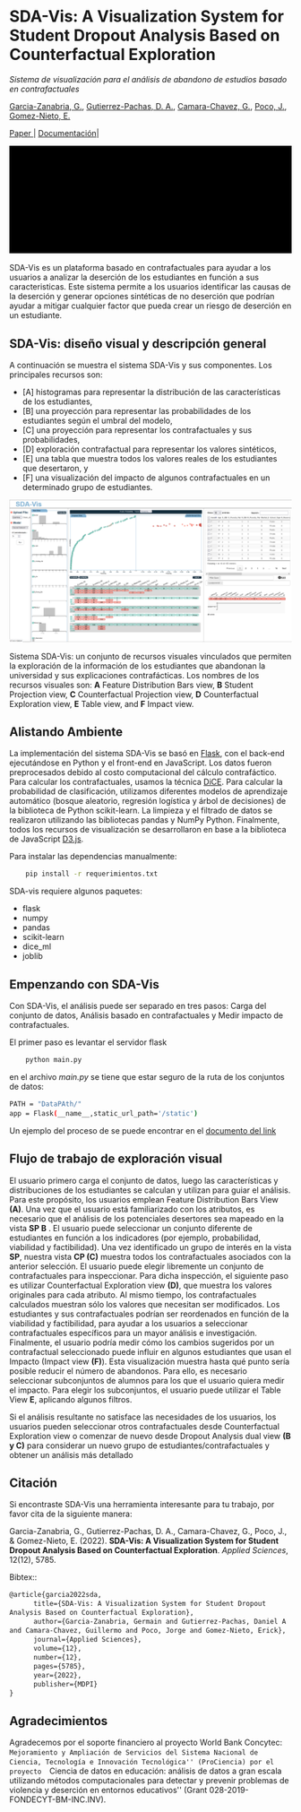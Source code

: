 SDA-Vis: A Visualization System for Student Dropout Analysis Based on Counterfactual Exploration
======================================================================
*Sistema de visualización para el análisis de abandono de estudios basado en contrafactuales*

[Garcia-Zanabria, G.](https://ctivitae.concytec.gob.pe/appDirectorioCTI/VerDatosInvestigador.do?id_investigador=34979/),
[Gutierrez-Pachas, D. A.](https://ctivitae.concytec.gob.pe/appDirectorioCTI/VerDatosInvestigador.do?id_investigador=16332/),
[Camara-Chavez, G.](https://ctivitae.concytec.gob.pe/appDirectorioCTI/VerDatosInvestigador.do?id_investigador=16064/),
[Poco, J.](https://ctivitae.concytec.gob.pe/appDirectorioCTI/VerDatosInvestigador.do?id_investigador=17033/),
[Gomez-Nieto, E.](https://ctivitae.concytec.gob.pe/appDirectorioCTI/VerDatosInvestigador.do?id_investigador=17384/)  


[Paper ](https://www.mdpi.com/2076-3417/12/12/5785>) | [Documentación](https://github.com/germaingarcia/SDA-VIS>)|


![](https://github.com/germaingarcia/SDA-VIS/blob/22581be5b16a6005125fcf1f4265b19cdfbfe95f/figs/counterfactual.gif)


SDA-Vis es un plataforma  basado en contrafactuales para ayudar a los usuarios a analizar la deserción de los estudiantes en función a sus caracteristicas. Este sistema permite a los usuarios identificar las causas de la deserción y generar opciones sintéticas de no deserción que podrían ayudar a mitigar cualquier factor que pueda crear un riesgo de deserción en un estudiante.  

## SDA-Vis: diseño visual y descripción general
A continuación se muestra el sistema SDA-Vis y sus componentes. Los principales recursos son:
* [A] histogramas para representar la distribución de las características de los estudiantes, 
* [B] una proyección para representar las probabilidades de los estudiantes según el umbral del modelo, 
* [C] una proyección para representar los contrafactuales y sus probabilidades, 
* [D] exploración contrafactual para representar los valores sintéticos, 
* [E] una tabla que muestra todos los valores reales de los estudiantes que desertaron, y 
* [F] una visualización del impacto de algunos contrafactuales en un determinado grupo de estudiantes.

![](https://github.com/germaingarcia/SDA-VIS/blob/6f51f4582b2eefd742f7c722aecfba4e237fe9b4/figs/main.png)

Sistema SDA-Vis: un conjunto de recursos visuales vinculados que permiten la exploración de la información de los estudiantes que abandonan la universidad y sus explicaciones contrafácticas. Los nombres de los recursos visuales son: **A** Feature Distribution Bars view, **B** Student Projection view, **C** Counterfactual Projection view, **D** Counterfactual Exploration view, **E** Table view, and **F** Impact view.


Alistando Ambiente 
-----------------
La implementación del sistema SDA-Vis se basó en [Flask](https://flask.palletsprojects.com/en/2.1.x/), con el back-end ejecutándose en Python y el front-end en JavaScript. Los datos fueron preprocesados debido al costo computacional del cálculo contrafáctico. Para calcular los contrafactuales, usamos la técnica [DiCE](github.com/microsoft/DiCE). Para calcular la probabilidad de clasificación, utilizamos diferentes modelos de aprendizaje automático (bosque aleatorio, regresión logística y árbol de decisiones) de la biblioteca de Python scikit-learn. La limpieza y el filtrado de datos se realizaron utilizando las bibliotecas pandas y NumPy Python. Finalmente, todos los recursos de visualización se desarrollaron en base a la biblioteca de JavaScript [D3.js](d3js.org).

Para instalar las dependencias manualmente:
```bash
    pip install -r requerimientos.txt
```

SDA-vis requiere algunos paquetes:
* flask
* numpy
* pandas
* scikit-learn
* dice_ml
* joblib

Empenzando con SDA-Vis
-------------------------
Con SDA-Vis, el análisis puede ser separado en tres pasos: Carga del conjunto de datos, Análisis basado en contrafactuales y Medir impacto de contrafactuales.

El primer paso es levantar el servidor flask
```bash
    python main.py
```
en el archivo *main.py* se tiene que estar seguro de la ruta de los conjuntos de datos:
```bash
PATH = "DataPAth/"
app = Flask(__name__,static_url_path='/static')
```

Un ejemplo del proceso de se puede encontrar en el [documento del link](https://github.com/germaingarcia/SDA-VIS/blob/b1d85f91db1849f738e645c7810a100dd4a581a7/Manual_SDA-Vis.docx.pdf)


Flujo de trabajo de exploración visual
-----------------
El usuario primero carga el conjunto de datos, luego las características y distribuciones de los estudiantes se calculan y utilizan para guiar el análisis. Para este propósito, los usuarios emplean Feature Distribution Bars View **(A)**. Una vez que el usuario está familiarizado con los atributos, es necesario que el análisis de los potenciales desertores sea mapeado en la vista **SP B** . El usuario puede seleccionar un conjunto diferente de estudiantes en función a los indicadores (por ejemplo, probabilidad, viabilidad y factibilidad). Una vez identificado un grupo de interés en la vista **SP**, nuestra vista **CP (C)** muestra todos los contrafactuales asociados con la anterior selección. El usuario puede elegir libremente un conjunto de contrafactuales para inspeccionar. Para dicha inspección, el siguiente paso es utilizar Counterfactual Exploration view **(D)**, que muestra los valores originales para cada atributo. Al mismo tiempo, los contrafactuales calculados muestran sólo los valores que necesitan ser modificados. Los estudiantes y sus contrafactuales podrían ser
reordenados en función de la viabilidad y factibilidad, para ayudar a los usuarios a seleccionar contrafactuales específicos para un mayor análisis e investigación. Finalmente, el usuario podría medir cómo los cambios sugeridos por un contrafactual seleccionado puede influir en algunos estudiantes que usan el Impacto (Impact view **(F)**). Esta visualización muestra hasta qué punto sería posible reducir el número de abandonos. Para ello, es necesario seleccionar subconjuntos de alumnos para los que el usuario quiera medir el impacto. Para elegir los subconjuntos, el usuario  puede utilizar el Table View **E**, aplicando
algunos filtros.

Si el análisis resultante no satisface las necesidades de los usuarios, los usuarios pueden seleccionar otros
contrafactuales desde Counterfactual Exploration view o comenzar de nuevo desde Dropout Analysis dual view **(B y C)** para considerar un nuevo grupo de estudiantes/contrafactuales y obtener un análisis más detallado


Citación
-------
Si encontraste SDA-Vis una herramienta interesante para tu trabajo, por favor cita de la siguiente manera:

Garcia-Zanabria, G., Gutierrez-Pachas, D. A., Camara-Chavez, G., Poco, J., & Gomez-Nieto, E. (2022). **SDA-Vis: A Visualization System for Student Dropout Analysis Based on Counterfactual Exploration**. *Applied Sciences*, 12(12), 5785.


Bibtex::

	@article{garcia2022sda,
		  title={SDA-Vis: A Visualization System for Student Dropout Analysis Based on Counterfactual Exploration},
		  author={Garcia-Zanabria, Germain and Gutierrez-Pachas, Daniel A and Camara-Chavez, Guillermo and Poco, Jorge and Gomez-Nieto, Erick},
		  journal={Applied Sciences},
		  volume={12},
		  number={12},
		  pages={5785},
		  year={2022},
		  publisher={MDPI}
	}
	

## Agradecimientos
Agradecemos por el soporte financiero al proyecto World Bank Concytec: ``Mejoramiento y Ampliación de Servicios del Sistema Nacional de Ciencia, Tecnología e Innovación Tecnológica'' (ProCiencia) por el proyecto 
``Ciencia de datos en educación: análisis de datos a gran escala utilizando métodos computacionales para detectar y prevenir problemas de violencia y deserción en entornos educativos'' (Grant 028-2019-FONDECYT-BM-INC.INV).


